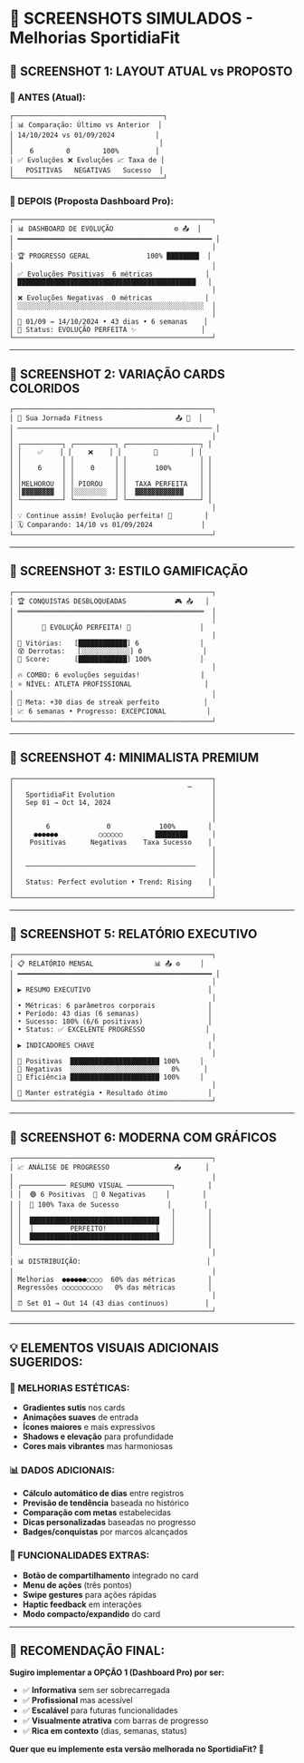 # 📸 SCREENSHOTS SIMULADOS - Melhorias SportidiaFit

## 🎯 **SCREENSHOT 1: LAYOUT ATUAL vs PROPOSTO**

### **📱 ANTES (Atual):**
```
┌─────────────────────────────────────┐
│ 📊 Comparação: Último vs Anterior  │
│ 14/10/2024 vs 01/09/2024          │
│                                    │
│    6        0        100%         │
│ ✅ Evoluções ❌ Evoluções 📈 Taxa de │
│   POSITIVAS   NEGATIVAS   Sucesso  │
└─────────────────────────────────────┘
```

### **📱 DEPOIS (Proposta Dashboard Pro):**
```
┌─────────────────────────────────────────────────┐
│ 📊 DASHBOARD DE EVOLUÇÃO               ⚙️ 📤  │
│ ━━━━━━━━━━━━━━━━━━━━━━━━━━━━━━━━━━━━━━━━━━━━━━━━ │
│                                                 │
│ 🏆 PROGRESSO GERAL              100% ████████  │
│                                                 │
│ ✅ Evoluções Positivas  6 métricas             │
│ ████████████████████████████████████████████   │
│                                                 │
│ ❌ Evoluções Negativas  0 métricas             │
│ ░░░░░░░░░░░░░░░░░░░░░░░░░░░░░░░░░░░░░░░░░░░░░░  │
│                                                 │
│ 📅 01/09 → 14/10/2024 • 43 dias • 6 semanas    │
│ 🎯 Status: EVOLUÇÃO PERFEITA ✨                │
└─────────────────────────────────────────────────┘
```

---

## 🎯 **SCREENSHOT 2: VARIAÇÃO CARDS COLORIDOS**

```
┌─────────────────────────────────────────────────┐
│ 🏃 Sua Jornada Fitness                  📤 🔄  │
│ ──────────────────────────────────────────────── │
│                                                 │
│ ┌──────────┐ ┌──────────┐ ┌──────────────────┐ │
│ │    ✅    │ │    ❌    │ │        🎯        │ │
│ │          │ │          │ │                  │ │
│ │    6     │ │    0     │ │       100%       │ │
│ │          │ │          │ │                  │ │
│ │MELHOROU  │ │ PIOROU   │ │  TAXA PERFEITA   │ │
│ │▓▓▓▓▓▓▓▓  │ │░░░░░░░░  │ │  ▓▓▓▓▓▓▓▓▓▓▓▓    │ │
│ └──────────┘ └──────────┘ └──────────────────┘ │
│                                                 │
│ 💡 Continue assim! Evolução perfeita! 🌟        │
│ 🗓️ Comparando: 14/10 vs 01/09/2024            │
└─────────────────────────────────────────────────┘
```

---

## 🎯 **SCREENSHOT 3: ESTILO GAMIFICAÇÃO**

```
┌─────────────────────────────────────────────────┐
│ 🏆 CONQUISTAS DESBLOQUEADAS            🎮 📤   │
│ ══════════════════════════════════════════════  │
│                                                 │
│       🥇 EVOLUÇÃO PERFEITA! 🥇                 │
│                                                 │
│ 💪 Vitórias:   [████████████] 6               │
│ 😵 Derrotas:   [░░░░░░░░░░░░] 0               │
│ 🏅 Score:      [████████████] 100%            │
│                                                 │
│ 🔥 COMBO: 6 evoluções seguidas!               │
│ ⭐ NÍVEL: ATLETA PROFISSIONAL                  │
│                                                 │
│ 🎯 Meta: +30 dias de streak perfeito           │
│ 📈 6 semanas • Progresso: EXCEPCIONAL          │
└─────────────────────────────────────────────────┘
```

---

## 🎯 **SCREENSHOT 4: MINIMALISTA PREMIUM**

```
┌─────────────────────────────────────────────────┐
│                                           ⋯     │
│   SportidiaFit Evolution                        │
│   Sep 01 → Oct 14, 2024                         │
│                                                 │
│                                                 │
│        6              0            100%        │
│     ●●●●●●          ○○○○○○        ████████      │
│    Positivas      Negativas    Taxa Sucesso    │
│                                                 │
│                                                 │
│   ──────────────────────────────────────────    │
│                                                 │
│   Status: Perfect evolution • Trend: Rising    │
│                                                 │
└─────────────────────────────────────────────────┘
```

---

## 🎯 **SCREENSHOT 5: RELATÓRIO EXECUTIVO**

```
┌─────────────────────────────────────────────────┐
│ 📋 RELATÓRIO MENSAL               📊 📤 ⚙️     │
│ ━━━━━━━━━━━━━━━━━━━━━━━━━━━━━━━━━━━━━━━━━━━━━━━━ │
│                                                 │
│ ▶ RESUMO EXECUTIVO                             │
│                                                 │
│ • Métricas: 6 parâmetros corporais             │
│ • Período: 43 dias (6 semanas)                 │
│ • Sucesso: 100% (6/6 positivas)                │
│ • Status: ✅ EXCELENTE PROGRESSO               │
│                                                 │
│ ▶ INDICADORES CHAVE                            │
│                                                 │
│ 🔹 Positivas  ██████████████████████ 100%     │
│ 🔹 Negativas  ░░░░░░░░░░░░░░░░░░░░░░   0%      │
│ 🔹 Eficiência ██████████████████████ 100%     │
│                                                 │
│ 💼 Manter estratégia • Resultado ótimo          │
└─────────────────────────────────────────────────┘
```

---

## 🎯 **SCREENSHOT 6: MODERNA COM GRÁFICOS**

```
┌─────────────────────────────────────────────────┐
│ 📈 ANÁLISE DE PROGRESSO                📤      │
│                                                 │
│ ╭─────────── RESUMO VISUAL ───────────╮        │
│ │  🟢 6 Positivas  🔴 0 Negativas     │        │
│ │  🔵 100% Taxa de Sucesso            │        │
│ │                                     │        │
│ │  ████████████████████████████████   │        │
│ │  │         PERFEITO!            │   │        │
│ │  ████████████████████████████████   │        │
│ ╰─────────────────────────────────────╯        │
│                                                 │
│ 📊 DISTRIBUIÇÃO:                               │
│                                                 │
│ Melhorias  ●●●●●●○○○○  60% das métricas        │
│ Regressões ○○○○○○○○○○   0% das métricas        │
│                                                 │
│ ⏰ Set 01 → Out 14 (43 dias contínuos)         │
└─────────────────────────────────────────────────┘
```

---

## 💡 **ELEMENTOS VISUAIS ADICIONAIS SUGERIDOS:**

### **🎨 MELHORIAS ESTÉTICAS:**
- **Gradientes sutis** nos cards
- **Animações suaves** de entrada
- **Ícones maiores** e mais expressivos
- **Shadows e elevação** para profundidade
- **Cores mais vibrantes** mas harmoniosas

### **📊 DADOS ADICIONAIS:**
- **Cálculo automático de dias** entre registros
- **Previsão de tendência** baseada no histórico
- **Comparação com metas** estabelecidas
- **Dicas personalizadas** baseadas no progresso
- **Badges/conquistas** por marcos alcançados

### **🔧 FUNCIONALIDADES EXTRAS:**
- **Botão de compartilhamento** integrado no card
- **Menu de ações** (três pontos)
- **Swipe gestures** para ações rápidas
- **Haptic feedback** em interações
- **Modo compacto/expandido** do card

---

## 🎯 **RECOMENDAÇÃO FINAL:**

**Sugiro implementar a OPÇÃO 1 (Dashboard Pro) por ser:**
- ✅ **Informativa** sem ser sobrecarregada
- ✅ **Profissional** mas acessível
- ✅ **Escalável** para futuras funcionalidades
- ✅ **Visualmente atrativa** com barras de progresso
- ✅ **Rica em contexto** (dias, semanas, status)

**Quer que eu implemente esta versão melhorada no SportidiaFit? 🚀**